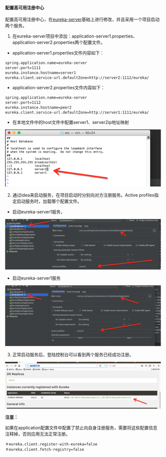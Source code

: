 #### 配置高可用注册中心

配置高可用注册中心，在[eureka-server](https://github.com/yongyanGit/springclouddemo)基础上进行修改，并且采用一个项目启动两个服务。

1. 在eureka-server项目中添加：application-server1.properties、application-server2.properties两个配置文件。

* application-server1.properties文件内容如下：

```
spring.application.name=eureka-server
server.port=1111
eureka.instance.hostname=server1
eureka.client.service-url.defaultZone=http://server2:1112/eureka/
```

* application-server2.properties文件内容如下：

```
spring.application.name=eureka-server
server.port=1112
eureka.instance.hostname=peer2
eureka.client.service-url.defaultZone=http://server1:1111/eureka/
```



* 在本地文件中的host文件中配置server1、server2ip地址映射

![host](../images/host.png)



2. 通过idea来启动服务，在项目启动时分别向对方注册服务。Active profiles指定启动服务时，加载哪个配置文件。

* 启动eureka-server1服务，

![eureka-server1](../images/server1.png)

* 启动eureka-server1服务

![eureka-server2](../images/server2.png)



3. 正常启动服务后，登陆控制台可以看到两个服务已经成功注册。

![eureka](../images/eurekaserver.png)



**注意：**

如果在application配置文件中配置了禁止向自身注册服务，需要将这些配置信息注释掉，否则应用无法正常注册。

```
＃eureka.client.register-with-eureka=false
＃eureka.client.fetch-registry=false
```
